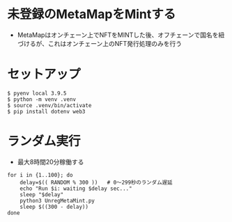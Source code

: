 # 未登録のMetaMapをMintする

 * MetaMapはオンチェーン上でNFTをMINTした後、オフチェーンで国名を紐づけるが、これはオンチェーン上のNFT発行処理のみを行う

# セットアップ

```
$ pyenv local 3.9.5
$ python -m venv .venv
$ source .venv/bin/activate
$ pip install dotenv web3
```

# ランダム実行

 * 最大8時間20分稼働する

```
for i in {1..100}; do
    delay=$(( RANDOM % 300 ))   # 0〜299秒のランダム遅延
    echo "Run $i: waiting $delay sec..."
    sleep "$delay"
    python3 UnregMetaMint.py
    sleep $((300 - delay))
done
```

